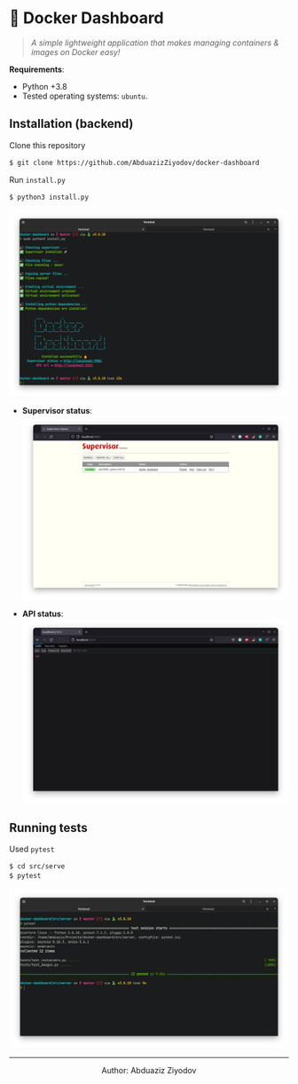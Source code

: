 # 🐳 **Docker Dashboard**

> _A simple lightweight application that makes managing containers & images on Docker easy!_

**Requirements**:

- Python +3.8
- Tested operating systems: `ubuntu`.

## **Installation (backend)**

Clone this repository

```bash
$ git clone https://github.com/AbduazizZiyodov/docker-dashboard
```

Run `install.py`

```bash
$ python3 install.py
```

![](/assets/installation.png)

- **Supervisor status**:
  ![](/assets/supervisor_status.png)

- **API status**:
  ![](/assets/api_status.png)

## **Running tests**

Used `pytest`

```bash
$ cd src/serve
$ pytest
```

![](/assets/tests.png)

<hr>

<p align='center'>
    Author: Abduaziz Ziyodov
</p>

